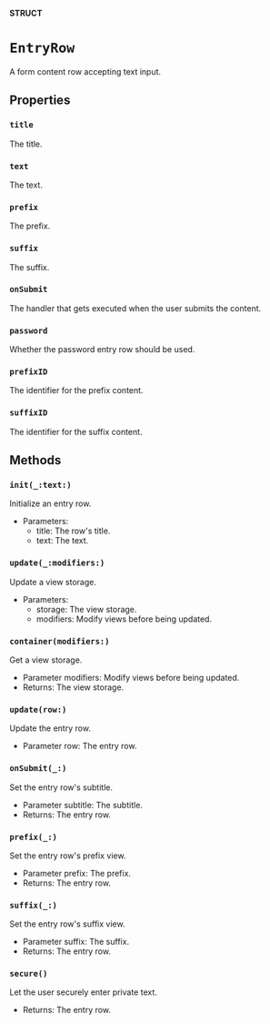 **STRUCT**

# `EntryRow`

A form content row accepting text input.

## Properties
### `title`

The title.

### `text`

The text.

### `prefix`

The prefix.

### `suffix`

The suffix.

### `onSubmit`

The handler that gets executed when the user submits the content.

### `password`

Whether the password entry row should be used.

### `prefixID`

The identifier for the prefix content.

### `suffixID`

The identifier for the suffix content.

## Methods
### `init(_:text:)`

Initialize an entry row.
- Parameters:
    - title: The row's title.
    - text: The text.

### `update(_:modifiers:)`

Update a view storage.
- Parameters:
    - storage: The view storage.
    - modifiers: Modify views before being updated.

### `container(modifiers:)`

Get a view storage.
- Parameter modifiers: Modify views before being updated.
- Returns: The view storage.

### `update(row:)`

Update the entry row.
- Parameter row: The entry row.

### `onSubmit(_:)`

Set the entry row's subtitle.
- Parameter subtitle: The subtitle.
- Returns: The entry row.

### `prefix(_:)`

Set the entry row's prefix view.
- Parameter prefix: The prefix.
- Returns: The entry row.

### `suffix(_:)`

Set the entry row's suffix view.
- Parameter suffix: The suffix.
- Returns: The entry row.

### `secure()`

Let the user securely enter private text.
- Returns: The entry row.
